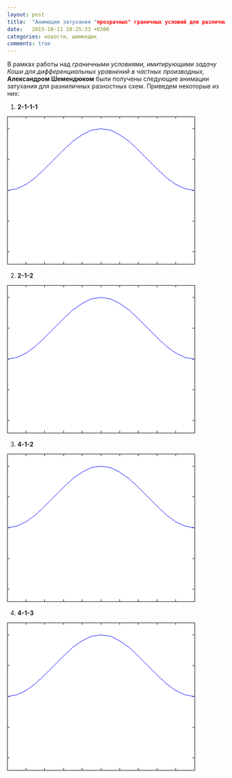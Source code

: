 ```yaml
---
layout: post
title:  "Анимации затухания "прозрачных" граничных условий для различных разностных схем"
date:   2015-10-11 18:25:33 +0300
categories: новости, шемендюк
comments: true
---
```


В рамках работы над _граничными условиями, имитирующими задачу Коши для дифференциальных уравнений в частных производных,_ **Александром Шемендюком** были получены следующие анимации затухания для разниличных разностных схем. Приведем некоторые из них:

1. **2-1-1-1**

  ![](/images/anim_2_1_1_1_nu_0.70711_t_1.8.gif)

2. **2-1-2**

  ![](/images/anim_2_1_2_nu_0.70711_t_1.8.gif)

3. **4-1-2**

  ![](/images/anim_4_1_2_nu_0.70711_t_1.8.gif)

4. **4-1-3**

  ![](/images/anim_4_1_3_nu_0.70711_t_0.8.gif)
